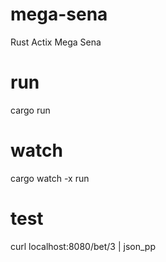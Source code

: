 # mega-sena
Rust Actix Mega Sena

# run
cargo run

# watch
cargo watch -x run

# test
curl localhost:8080/bet/3 | json_pp